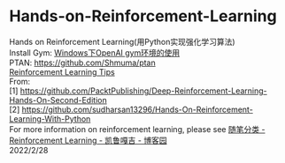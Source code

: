 # Hands-on-Reinforcement-Learning
Hands on Reinforcement Learning(用Python实现强化学习算法)  
Install Gym: [Windows下OpenAI gym环境的使用](https://www.cnblogs.com/kailugaji/p/15761082.html)  
PTAN: https://github.com/Shmuma/ptan  
[Reinforcement Learning Tips](http://htmlpreview.github.io/?https://github.com/kailugaji/Hands-on-Reinforcement-Learning/blob/main/Reinforcement%20Learning%20Tips.htm)  
From:  
[1] https://github.com/PacktPublishing/Deep-Reinforcement-Learning-Hands-On-Second-Edition  
[2] https://github.com/sudharsan13296/Hands-On-Reinforcement-Learning-With-Python  
For more information on reinforcement learning, please see [随笔分类 - Reinforcement Learning - 凯鲁嘎吉 - 博客园](https://www.cnblogs.com/kailugaji/category/2038931.html)  
2022/2/28
